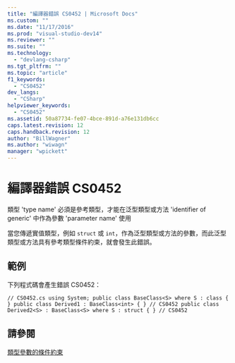 ```yaml
---
title: "編譯器錯誤 CS0452 | Microsoft Docs"
ms.custom: ""
ms.date: "11/17/2016"
ms.prod: "visual-studio-dev14"
ms.reviewer: ""
ms.suite: ""
ms.technology: 
  - "devlang-csharp"
ms.tgt_pltfrm: ""
ms.topic: "article"
f1_keywords: 
  - "CS0452"
dev_langs: 
  - "CSharp"
helpviewer_keywords: 
  - "CS0452"
ms.assetid: 50a87734-fe07-4bce-891d-a76e131db6cc
caps.latest.revision: 12
caps.handback.revision: 12
author: "BillWagner"
ms.author: "wiwagn"
manager: "wpickett"
---
```

# 編譯器錯誤 CS0452
類型 'type name' 必須是參考類型，才能在泛型類型或方法 'identifier of generic' 中作為參數 'parameter name' 使用  
  
 當您傳遞實值類型，例如 `struct` 或 `int`，作為泛型類型或方法的參數，而此泛型類型或方法具有參考類型條件約束，就會發生此錯誤。  
  
## 範例  
 下列程式碼會產生錯誤 CS0452：  
  
```  
// CS0452.cs using System; public class BaseClass<S> where S : class { } public class Derived1 : BaseClass<int> { } // CS0452 public class Derived2<S> : BaseClass<S> where S : struct { } // CS0452  
```  
  
## 請參閱  
 [類型參數的條件約束](/dotnet/csharp/programming-guide/generics/constraints-on-type-parameters)